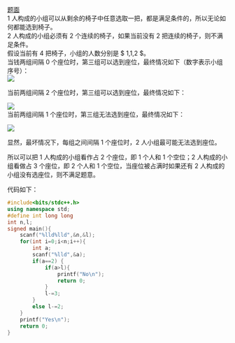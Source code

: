 [题面](https://www.luogu.com.cn/problem/AT_arc152_a)  
$1$ 人构成的小组可以从剩余的椅子中任意选取一把，都是满足条件的，所以无论如何都能选到椅子。  
$2$ 人构成的小组必须有 $2$ 个连续的椅子，如果当前没有 $2$ 把连续的椅子，则不满足条件。    
假设当前有 $4$ 把椅子，小组的人数分别是 $ 1,1,2 $。  
当钱两组间隔 $0$ 个座位时，第三组可以选到座位，最终情况如下（数字表示小组序号）：   
![](https://cdn.luogu.com.cn/upload/image_hosting/wnzlwnfk.png)   
 
当前两组间隔 $2$ 个座位时，第三组可以选到座位，最终情况如下：

![](https://cdn.luogu.com.cn/upload/image_hosting/5y5ip1f0.png)  
当前两组间隔 $1$ 个座位时，第三组无法选到座位，最终情况如下： 

![](https://cdn.luogu.com.cn/upload/image_hosting/k19lhzf7.png)  

显然，最坏情况下，每组之间间隔 $1$ 个座位时，$2$ 人小组最可能无法选到座位。  

所以可以把 $1$ 人构成的小组看作占 $2$ 个座位，即 $1$ 个人和 $1$ 个空位；$2$ 人构成的小组看做占 $3$ 个座位，即 $2$ 个人和 $1$ 个空位，当座位被占满时如果还有 $2$ 人构成的小组没有选座位，则不满足题意。

代码如下：  
```cpp
#include<bits/stdc++.h>
using namespace std;
#define int long long
int n,l;
signed main(){
	scanf("%lld%lld",&n,&l);
	for(int i=0;i<n;i++){
		int a;
		scanf("%lld",&a);
		if(a==2) {
			if(a>l){
				printf("No\n");
				return 0;
			}
			l-=3;
		}
		else l-=2;
	}
	printf("Yes\n");
	return 0;
}
```